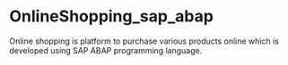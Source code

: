 # OnlineShopping_sap_abap
Online shopping is platform to purchase various products online which is developed using SAP ABAP programming language.
